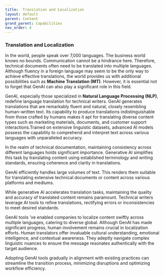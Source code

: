```yaml
---
title:  Translation and Localization
layout: default
parent: Content
grand_parent: Capabilities
nav_order: 4
---
```


### Translation and Localization ###

In the world, people speak over 7,000 languages. The business world knows no bounds. Communication cannot be a hindrance here. Therefore, technical documents often need to be translated into multiple languages. Although fluency in a foreign language may seem to be the only way to achieve effective translations, the world provides us with additional possibilities such as **Machine Translation (MT)**. However, it is essential not to forget that GenAI can also play a significant role in this field.

GenAI, especially those specialized in **Natural Language Processing (NLP)**, redefine language translation for technical writers. GenAI generates translations that are remarkably fluent and natural, closely resembling human-written text. Its capability to produce translations indistinguishable from those crafted by humans makes it apt for translating diverse content types such as marketing materials, documents, and customer support interactions.Trained on extensive linguistic datasets, advanced AI models possess the capability to comprehend and interpret text across various languages with unparalleled accuracy.

In the realm of technical documentation, maintaining consistency across different languages holds significant importance. Generative AI simplifies this task by translating content using established terminology and writing standards, ensuring coherence and clarity in translations.

GenAI efficiently handles large volumes of text. This renders them suitable for translating extensive technical documents or content across various platforms and mediums.

While generative AI accelerates translation tasks, maintaining the quality and accuracy of translated content remains paramount. Technical writers leverage AI tools to refine translations, rectifying errors or inconsistencies to meet desired standards.

GenAI tools ’ve enabled companies to localize content swiftly across multiple languages, catering to diverse global. Although GenAI has made significant progress, human involvement remains crucial in localization efforts. Human translators offer invaluable cultural understanding, emotional intelligence, and contextual awareness. They adeptly navigate complex linguistic nuances to ensure the message resonates authentically with the target audience.

Adopting GenAI tools gradually in alignment with existing practices can streamline the transition process, minimizing disruptions and optimizing workflow efficiency.
